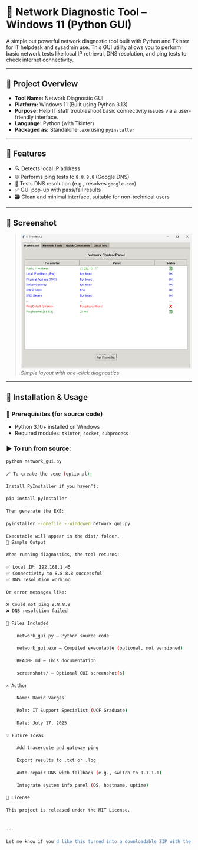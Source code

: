 # 🧰 Network Diagnostic Tool – Windows 11 (Python GUI)

A simple but powerful network diagnostic tool built with Python and Tkinter for IT helpdesk and sysadmin use. This GUI utility allows you to perform basic network tests like local IP retrieval, DNS resolution, and ping tests to check internet connectivity.

---

## 📌 Project Overview

- **Tool Name:** Network Diagnostic GUI  
- **Platform:** Windows 11 (Built using Python 3.13)  
- **Purpose:** Help IT staff troubleshoot basic connectivity issues via a user-friendly interface.  
- **Language:** Python (with Tkinter)  
- **Packaged as:** Standalone `.exe` using `pyinstaller`

---

## 🎯 Features

- 🔍 Detects local IP address
- 🌐 Performs ping tests to `8.8.8.8` (Google DNS)
- 🧠 Tests DNS resolution (e.g., resolves `google.com`)
- ✅ GUI pop-up with pass/fail results
- 🗃️ Clean and minimal interface, suitable for non-technical users

---

## 📸 Screenshot

> ![Screenshot of GUI](screenshots/network_gui_demo.png)  
*Simple layout with one-click diagnostics*

---

## 🚀 Installation & Usage

### 🔧 Prerequisites (for source code)

- Python 3.10+ installed on Windows
- Required modules: `tkinter`, `socket`, `subprocess`

### ▶️ To run from source:

```bash
python network_gui.py

🪄 To create the .exe (optional):

Install PyInstaller if you haven’t:

pip install pyinstaller

Then generate the EXE:

pyinstaller --onefile --windowed network_gui.py

Executable will appear in the dist/ folder.
🧾 Sample Output

When running diagnostics, the tool returns:

✅ Local IP: 192.168.1.45  
✅ Connectivity to 8.8.8.8 successful  
✅ DNS resolution working  

Or error messages like:

❌ Could not ping 8.8.8.8  
❌ DNS resolution failed  

📁 Files Included

    network_gui.py — Python source code

    network_gui.exe — Compiled executable (optional, not versioned)

    README.md — This documentation

    screenshots/ — Optional GUI screenshot(s)

✍️ Author

    Name: David Vargas

    Role: IT Support Specialist (UCF Graduate)

    Date: July 17, 2025

💡 Future Ideas

    Add traceroute and gateway ping

    Export results to .txt or .log

    Auto-repair DNS with fallback (e.g., switch to 1.1.1.1)

    Integrate system info panel (OS, hostname, uptime)

📜 License

This project is released under the MIT License.


---

Let me know if you'd like this turned into a downloadable ZIP with the `README`, `.py`, and scr
